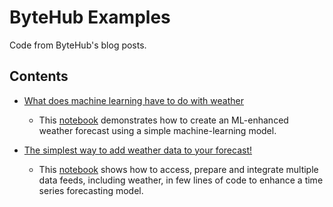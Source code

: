# ByteHub Examples

Code from ByteHub's blog posts.

## Contents

* [What does machine learning have to do with weather](https://medium.com/@toby_coleman/what-does-machine-learning-have-to-do-with-weather-94f3ac625ad3)
  - This [notebook](temperature_forecast_example.ipynb) demonstrates how to create an ML-enhanced weather forecast using a simple machine-learning model.

* [The simplest way to add weather data to your forecast!](https://medium.com/bytehub-ai/the-simplest-way-to-add-weather-data-to-your-forecast-9724049435bf)
  - This [notebook](https://github.com/bytehub-ai/blog-examples/blob/master/demand_forecasting_with_bytehub_feature_store.ipynb) shows how to access, prepare and integrate multiple data feeds, including weather, in few lines of code to enhance a time series forecasting model.
